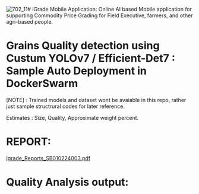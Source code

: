 ![702_11](https://github.com/hemanthhardy/docker_ngnix_ML-DL/assets/28312002/c7ce5307-0875-4a15-bc90-b7a812a61721)# iGrade Mobile Application: 
Online AI based Mobile application for supporting Commodity Price Grading for Field Executive, farmers, and other agri-based people.

# Grains Quality detection using Custum YOLOv7 / Efficient-Det7 :  Sample Auto Deployment in DockerSwarm
[NOTE] : Trained models and dataset wont be avaiable in this repo, rather just sample structrural codes for later reference. 

Estimates : 
Size, Quality, Approximate weight percent.

# REPORT:
[Igrade_Reports_SB010224003.pdf](https://github.com/hemanthhardy/docker_ngnix_ML-DL/files/14194577/Igrade_Reports_SB010224003.pdf)

# Quality Analysis output:

